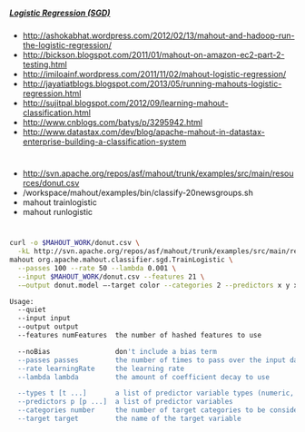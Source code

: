 ##### [Logistic Regression (SGD)](https://cwiki.apache.org/confluence/display/MAHOUT/Logistic+Regression)

* http://ashokabhat.wordpress.com/2012/02/13/mahout-and-hadoop-run-the-logistic-regression/
* http://bickson.blogspot.com/2011/01/mahout-on-amazon-ec2-part-2-testing.html
* http://imiloainf.wordpress.com/2011/11/02/mahout-logistic-regression/
* http://jayatiatblogs.blogspot.com/2013/05/running-mahouts-logistic-regression.html
* http://sujitpal.blogspot.com/2012/09/learning-mahout-classification.html
* http://www.cnblogs.com/batys/p/3295942.html
* http://www.datastax.com/dev/blog/apache-mahout-in-datastax-enterprise-building-a-classification-system

#
* http://svn.apache.org/repos/asf/mahout/trunk/examples/src/main/resources/donut.csv
* /workspace/mahout/examples/bin/classify-20newsgroups.sh
* mahout trainlogistic
* mahout runlogistic

#

```bash
curl -o $MAHOUT_WORK/donut.csv \
  -kL http://svn.apache.org/repos/asf/mahout/trunk/examples/src/main/resources/donut.csv
mahout org.apache.mahout.classifier.sgd.TrainLogistic \
  --passes 100 --rate 50 --lambda 0.001 \
  --input $MAHOUT_WORK/donut.csv --features 21 \
  -–output donut.model –-target color --categories 2 --predictors x y xx xy yy a b c –-types n n
```

```bash
Usage:
  --quiet
  --input input
  --output output
  --features numFeatures  the number of hashed features to use

  --noBias                don't include a bias term
  --passes passes         the number of times to pass over the input data
  --rate learningRate     the learning rate
  --lambda lambda         the amount of coefficient decay to use

  --types t [t ...]       a list of predictor variable types (numeric, word, or text)
  --predictors p [p ...]  a list of predictor variables
  --categories number     the number of target categories to be considered
  --target target         the name of the target variable
```
